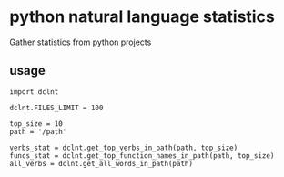 # python natural language statistics

Gather statistics from python projects

## usage

    import dclnt

    dclnt.FILES_LIMIT = 100

    top_size = 10
    path = '/path'

    verbs_stat = dclnt.get_top_verbs_in_path(path, top_size)
    funcs_stat = dclnt.get_top_function_names_in_path(path, top_size)
    all_verbs = dclnt.get_all_words_in_path(path)


